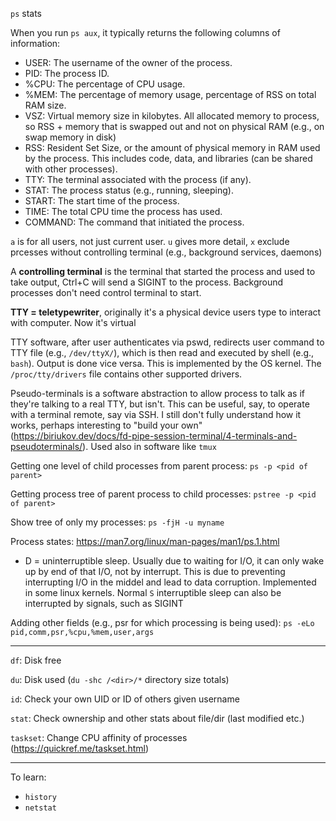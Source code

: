 `ps` stats 


When you run `ps aux`, it typically returns the following columns of information:

- USER: The username of the owner of the process.
- PID: The process ID.
- %CPU: The percentage of CPU usage.
- %MEM: The percentage of memory usage, percentage of RSS on total RAM size.
- VSZ: Virtual memory size in kilobytes. All allocated memory to process, so RSS + memory that is swapped out and not on physical RAM (e.g., on swap memory in disk)
- RSS: Resident Set Size, or the amount of physical memory in RAM used by the process. This includes code, data, and libraries (can be shared with other processes). 
- TTY: The terminal associated with the process (if any). 
- STAT: The process status (e.g., running, sleeping).
- START: The start time of the process.
- TIME: The total CPU time the process has used.
- COMMAND: The command that initiated the process.

`a` is for all users, not just current user. `u` gives more detail, `x` exclude prcesses without controlling terminal (e.g., background services, daemons)

A **controlling terminal** is the terminal that started the process and used to take output, Ctrl+C will send a SIGINT to the process. Background processes don't need control terminal to start.

**TTY = teletypewriter**, originally it's a physical device users type to interact with computer. Now it's virtual

TTY software, after user authenticates via pswd, redirects user command to TTY file (e.g., `/dev/ttyX/`), which is then read and executed by shell (e.g., `bash`). Output is done vice versa. This is implemented by the OS kernel. The `/proc/tty/drivers` file contains other supported drivers.

Pseudo-terminals is a software abstraction to allow process to talk as if they're talking to a real TTY, but isn't. This can be useful, say, to operate with a terminal remote, say via SSH. I still don't fully understand how it works, perhaps interesting to "build your own" (https://biriukov.dev/docs/fd-pipe-session-terminal/4-terminals-and-pseudoterminals/). Used also in software like `tmux`

Getting one level of child processes from parent process: `ps -p <pid of parent>`

Getting process tree of parent process to child processes: `pstree -p <pid of parent>`

Show tree of only my processes: `ps -fjH -u myname`

Process states: https://man7.org/linux/man-pages/man1/ps.1.html

- D = uninterruptible sleep. Usually due to waiting for I/O, it can only wake up by end of that I/O, not by interrupt. This is due to preventing interrupting I/O in the middel and lead to data corruption. Implemented in some linux kernels. Normal `S` interruptible sleep can also be interrupted by signals, such as SIGINT

Adding other fields (e.g., psr for which processing is being used): `ps -eLo pid,comm,psr,%cpu,%mem,user,args`


---

`df`: Disk free

`du`: Disk used   (`du -shc /<dir>/*` directory size totals)

`id`: Check your own UID or ID of others given username

`stat`: Check ownership and other stats about file/dir (last modified etc.)

`taskset`: Change CPU affinity of processes (https://quickref.me/taskset.html)

---

To learn:

- `history`
- `netstat`






